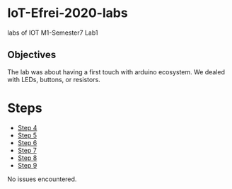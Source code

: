 # IoT-Efrei-2020-labs
labs of IOT M1-Semester7
Lab1

## Objectives
The lab was about having a first touch with arduino ecosystem.
We dealed with LEDs, buttons, or resistors.

# Steps

* [Step 4](https://github.com/SlyAdrian/IoT-Efrei-2020-labs/tree/main/lab1/report/step4)
* [Step 5](https://github.com/SlyAdrian/IoT-Efrei-2020-labs/tree/main/lab1/report/step5)
* [Step 6](https://github.com/SlyAdrian/IoT-Efrei-2020-labs/tree/main/lab1/report/step6)
* [Step 7](https://github.com/SlyAdrian/IoT-Efrei-2020-labs/tree/main/lab1/report/step7)
* [Step 8](https://github.com/SlyAdrian/IoT-Efrei-2020-labs/tree/main/lab1/report/step8)
* [Step 9](https://github.com/SlyAdrian/IoT-Efrei-2020-labs/tree/main/lab1/report/step9)


No issues encountered.
